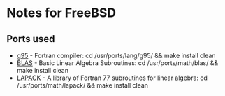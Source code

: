 Notes for FreeBSD
=================

Ports used
----------
- [g95](http://www.freshports.org/lang/g95/) - Fortran compiler: cd /usr/ports/lang/g95/ && make install clean
- [BLAS](http://www.freshports.org/math/blas/) - Basic Linear Algebra Subroutines: cd /usr/ports/math/blas/ && make install clean
- [LAPACK](http://www.freshports.org/math/lapack/) - A library of Fortran 77 subroutines for linear algebra: cd /usr/ports/math/lapack/ && make install clean
